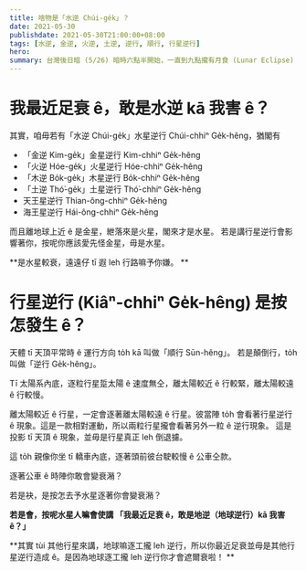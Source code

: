 ```yaml
---
title: 啥物是「水逆 Chúi-ge̍k」？
date: 2021-05-30
publishdate: 2021-05-30T21:00:00+08:00
tags: [水逆, 金逆, 火逆, 土逆, 逆行, 順行, 行星逆行]
hero:
summary: 台灣後日暗 (5/26) 暗時六點半開始，一直到九點攏有月食 (Lunar Eclipse) 通看!
---
```


# 我最近足衰 ê，敢是水逆 kā 我害 ê？

其實，咱毋若有「水逆 Chúi-ge̍k」水星逆行 Chúi-chhiⁿ Ge̍k-hêng，猶閣有

- 「金逆 Kim-ge̍k」金星逆行 Kim-chhiⁿ Ge̍k-hêng
- 「火逆 Hóe-ge̍k」火星逆行 Hóe-chhiⁿ Ge̍k-hêng
- 「木逆 Bo̍k-ge̍k」木星逆行 Bo̍k-chhiⁿ Ge̍k-hêng
- 「土逆 Thó͘-ge̍k」土星逆行 Thó͘-chhiⁿ Ge̍k-hêng
- 天王星逆行 Thian-ông-chhiⁿ Ge̍k-hêng
- 海王星逆行 Hái-ông-chhiⁿ Ge̍k-hêng

而且離地球上近 ê 是金星，紲落來是火星，閣來才是水星。
若是講行星逆行會影響著你，按呢你應該愛先怪金星，毋是水星。

**是水星較衰，遠遠仔 tī 遐 leh 行路嘛予你嫌。
**


# 行星逆行 (Kiâⁿ-chhiⁿ Ge̍k-hêng) 是按怎發生 ê？

天體 tī 天頂平常時 ê 運行方向 to̍h kā 叫做「順行 Sūn-hêng」。
若是顛倒行，to̍h 叫做「逆行 Ge̍k-hêng」。

Tī 太陽系內底，逐粒行星踅太陽 ê 速度無仝，離太陽較近 ê 行較緊，離太陽較遠 ê 行較慢。

離太陽較近 ê 行星，一定會逐著離太陽較遠 ê 行星。彼當陣 to̍h 會看著行星逆行 ê 現象。這是一款相對運動，所以兩粒行星攏會看著另外一粒 ê 逆行現象。
這是投影 tī 天頂 ê 現象，並毋是行星真正 leh 倒退攄。

這 to̍h 親像你坐 tī 轎車內底，逐著頭前彼台駛較慢 ê 公車仝款。

逐著公車 ê 時陣你敢會變衰潲？

若是袂，是按怎去予水星逐著你會變衰潲？

**若是會，按呢水星人嘛會使講
「我最近足衰 ê，敢是地逆（地球逆行）kā 我害 ê？」**


**其實 tùi 其他行星來講，地球嘛逐工攏 leh 逆行，所以你最近足衰並毋是其他行星逆行造成 ê。是因為地球逐工攏 leh 逆行你才會遮爾衰啦！
**





[movie]: https://www.timeanddate.com/eclipse/in/taiwan/taipei

